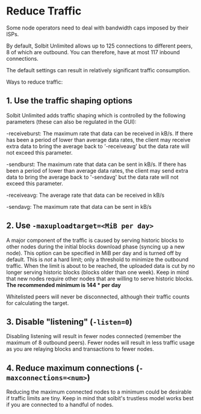 Reduce Traffic
==============

Some node operators need to deal with bandwidth caps imposed by their ISPs.

By default, Solbit Unlimited allows up to 125 connections to different peers,
8 of which are outbound. You can therefore, have at most 117 inbound connections.

The default settings can result in relatively significant traffic consumption.

Ways to reduce traffic:

## 1. Use the traffic shaping options

Solbit Unlimited adds traffic shaping which is controlled by the following
parameters (these can also be regulated in the GUI):

  -receiveburst: The maximum rate that data can be received in kB/s.
       If there has been a period of lower than average data rates,
       the client may receive extra data to bring the average back to
       '-receiveavg' but the data rate will not exceed this parameter.

  -sendburst: The maximum rate that data can be sent in kB/s.
       If there has been a period of lower than average data rates,
       the client may send extra data to bring the average back to
       '-sendavg' but the data rate will not exceed this parameter.

  -receiveavg: The average rate that data can be received in kB/s

  -sendavg: The maximum rate that data can be sent in kB/s

## 2. Use `-maxuploadtarget=<MiB per day>`

A major component of the traffic is caused by serving historic blocks to other nodes
during the initial blocks download phase (syncing up a new node).
This option can be specified in MiB per day and is turned off by default.
This is *not* a hard limit; only a threshold to minimize the outbound
traffic. When the limit is about to be reached, the uploaded data is cut by no
longer serving historic blocks (blocks older than one week).
Keep in mind that new nodes require other nodes that are willing to serve
historic blocks. **The recommended minimum is 144 * <excessive block size> per day**

Whitelisted peers will never be disconnected, although their traffic counts for
calculating the target.

## 3. Disable "listening" (`-listen=0`)

Disabling listening will result in fewer nodes connected (remember the maximum of 8
outbound peers). Fewer nodes will result in less traffic usage as you are relaying
blocks and transactions to fewer nodes.

## 4. Reduce maximum connections (`-maxconnections=<num>`)

Reducing the maximum connected nodes to a minimum could be desirable if traffic
limits are tiny. Keep in mind that solbit's trustless model works best if you are
connected to a handful of nodes.
